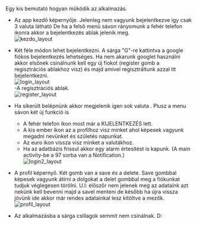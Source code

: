 Egy kis bemutató hogyan működik az alkalmazás.  
- Az app kezdő képernyője. Jelenleg nem vagyunk bejelentkezve igy csak 3 valuta látható De ha a felső menü sávon rányomunk a fehér telefon ikonra akkor a bejelentkezés ablak jelenik meg.  
![kezdo_layout](https://user-images.githubusercontent.com/70511140/166450889-eb0e47bd-0623-4178-8582-67d6af493909.jpg)

- Két féle módon lehet bejelentkezni. A sárga "G"-re kattintva a google fiókos bejelentkezés lehetséges. Ha nem akarunk googlet használni akkor elsőnek csinálnunk kell egy új fiokot (register gomb a regisztrációs ablakhoz visz) és majd amivel regisztráltunk azzal itt bejelentkezni.  
![login_layout](https://user-images.githubusercontent.com/70511140/166451031-54947c3b-27a5-4d65-9df1-803cf1c672b9.jpg)  
-A regisztrációs ablak.  
![register_layout](https://user-images.githubusercontent.com/70511140/166451271-4b123741-3731-4060-ab3f-db36347f16f4.jpg)
- Ha sikerült belépnünk akkor megjelenik igen sok valuta . Plusz a menu sávon két új funkció is  
  - A fehér telefon ikon most már a KIJELENTKEZÉS lett.  
  - A kis ember ikon az a profilhoz visz minket ahol képesek vagyunk megadni nevünket és születés napunkat.  
  - Az euro ikon vissza visz minket a valutákhoz.  
  - Ha az adatbázis frissul akkor egy alarm értesítést is kapunk. (A main activity-be a 97 sorba van a Notification.)   
  ![login2_layout](https://user-images.githubusercontent.com/70511140/166451459-2b86dffa-1b5d-46a6-aaf3-319c22ed69d4.jpg)

- A profil képernyő. Két gomb van a save és a delete. Save gombbal képesek vagyunk átírni a dolgokat a delet gombbal meg a fiókunkat tudjuk véglegesen törölni. U.I: előszőr nem jelenek meg az adataink azt nekünk kell bevenni majd a savel menteni de később ha újra vissza jövünk ide akkor már rendes adatainkal lesz kitöltve a mezők.  
![profil_layout](https://user-images.githubusercontent.com/70511140/166451774-0fffd5ae-5c4c-424e-871c-b97e0e79796d.jpg)

- Az alkalmazásba a sárga csillagok semmit nem csinálnak. D:  

